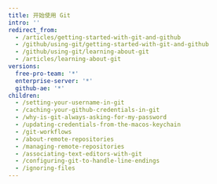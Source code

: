 ```yaml
---
title: 开始使用 Git
intro: ''
redirect_from:
  - /articles/getting-started-with-git-and-github
  - /github/using-git/getting-started-with-git-and-github
  - /github/using-git/learning-about-git
  - /articles/learning-about-git
versions:
  free-pro-team: '*'
  enterprise-server: '*'
  github-ae: '*'
children:
  - /setting-your-username-in-git
  - /caching-your-github-credentials-in-git
  - /why-is-git-always-asking-for-my-password
  - /updating-credentials-from-the-macos-keychain
  - /git-workflows
  - /about-remote-repositories
  - /managing-remote-repositories
  - /associating-text-editors-with-git
  - /configuring-git-to-handle-line-endings
  - /ignoring-files
---
```


